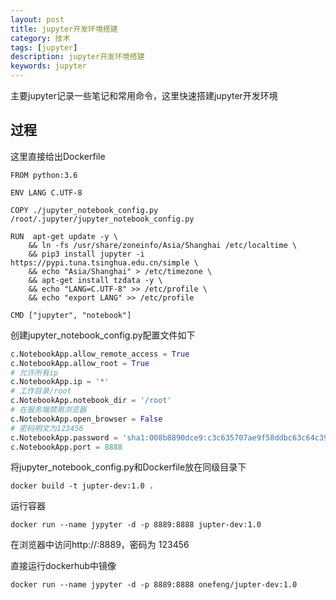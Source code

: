 ```yaml
---
layout: post
title: jupyter开发环境搭建
category: 技术
tags: [jupyter]
description: jupyter开发环境搭建
keywords: jupyter
---
```


主要jupyter记录一些笔记和常用命令，这里快速搭建jupyter开发环境

## 过程
这里直接给出Dockerfile
```shell
FROM python:3.6

ENV LANG C.UTF-8

COPY ./jupyter_notebook_config.py /root/.jupyter/jupyter_notebook_config.py

RUN  apt-get update -y \
    && ln -fs /usr/share/zoneinfo/Asia/Shanghai /etc/localtime \
    && pip3 install jupyter -i https://pypi.tuna.tsinghua.edu.cn/simple \
    && echo "Asia/Shanghai" > /etc/timezone \
    && apt-get install tzdata -y \
    && echo "LANG=C.UTF-8" >> /etc/profile \
    && echo "export LANG" >> /etc/profile

CMD ["jupyter", "notebook"]
```

创建jupyter_notebook_config.py配置文件如下
```python
c.NotebookApp.allow_remote_access = True
c.NotebookApp.allow_root = True
# 允许所有ip
c.NotebookApp.ip = '*'
# 工作目录/root
c.NotebookApp.notebook_dir = '/root'
# 在服务端禁用浏览器
c.NotebookApp.open_browser = False
# 密码明文为123456
c.NotebookApp.password = 'sha1:008b8890dce9:c3c635707ae9f58ddbc63c64c39dbce0a43aecd3'
c.NotebookApp.port = 8888
```

将jupyter_notebook_config.py和Dockerfile放在同级目录下
```shell
docker build -t jupter-dev:1.0 .
```

运行容器
```shell
docker run --name jypyter -d -p 8889:8888 jupter-dev:1.0
```

在浏览器中访问http://<hostname>:8889，密码为 123456


直接运行dockerhub中镜像
```shell
docker run --name jypyter -d -p 8889:8888 onefeng/jupter-dev:1.0
```